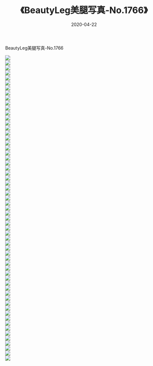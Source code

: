 ﻿---
layout: post
title:  《BeautyLeg美腿写真-No.1766》
date:   2020-04-22
img: http://img.660000.xyz/Sharelink/网络美图/2020/BeautyLeg美腿写真-No.1766/000.jpg
categories: [美女, 清纯, 唯美]
---

BeautyLeg美腿写真-No.1766

  ![](http://img.660000.xyz/Sharelink/网络美图/2020/BeautyLeg美腿写真-No.1766/001.jpg) <br> ![](http://img.660000.xyz/Sharelink/网络美图/2020/BeautyLeg美腿写真-No.1766/002.jpg) <br> ![](http://img.660000.xyz/Sharelink/网络美图/2020/BeautyLeg美腿写真-No.1766/003.jpg) <br> ![](http://img.660000.xyz/Sharelink/网络美图/2020/BeautyLeg美腿写真-No.1766/004.jpg) <br> ![](http://img.660000.xyz/Sharelink/网络美图/2020/BeautyLeg美腿写真-No.1766/005.jpg) <br> ![](http://img.660000.xyz/Sharelink/网络美图/2020/BeautyLeg美腿写真-No.1766/006.jpg) <br> ![](http://img.660000.xyz/Sharelink/网络美图/2020/BeautyLeg美腿写真-No.1766/007.jpg) <br> ![](http://img.660000.xyz/Sharelink/网络美图/2020/BeautyLeg美腿写真-No.1766/008.jpg) <br> ![](http://img.660000.xyz/Sharelink/网络美图/2020/BeautyLeg美腿写真-No.1766/009.jpg) <br> ![](http://img.660000.xyz/Sharelink/网络美图/2020/BeautyLeg美腿写真-No.1766/010.jpg) <br> ![](http://img.660000.xyz/Sharelink/网络美图/2020/BeautyLeg美腿写真-No.1766/011.jpg) <br> ![](http://img.660000.xyz/Sharelink/网络美图/2020/BeautyLeg美腿写真-No.1766/012.jpg) <br> ![](http://img.660000.xyz/Sharelink/网络美图/2020/BeautyLeg美腿写真-No.1766/013.jpg) <br> ![](http://img.660000.xyz/Sharelink/网络美图/2020/BeautyLeg美腿写真-No.1766/014.jpg) <br> ![](http://img.660000.xyz/Sharelink/网络美图/2020/BeautyLeg美腿写真-No.1766/015.jpg) <br> ![](http://img.660000.xyz/Sharelink/网络美图/2020/BeautyLeg美腿写真-No.1766/016.jpg) <br> ![](http://img.660000.xyz/Sharelink/网络美图/2020/BeautyLeg美腿写真-No.1766/017.jpg) <br> ![](http://img.660000.xyz/Sharelink/网络美图/2020/BeautyLeg美腿写真-No.1766/018.jpg) <br> ![](http://img.660000.xyz/Sharelink/网络美图/2020/BeautyLeg美腿写真-No.1766/019.jpg) <br> ![](http://img.660000.xyz/Sharelink/网络美图/2020/BeautyLeg美腿写真-No.1766/020.jpg) <br> ![](http://img.660000.xyz/Sharelink/网络美图/2020/BeautyLeg美腿写真-No.1766/021.jpg) <br> ![](http://img.660000.xyz/Sharelink/网络美图/2020/BeautyLeg美腿写真-No.1766/022.jpg) <br> ![](http://img.660000.xyz/Sharelink/网络美图/2020/BeautyLeg美腿写真-No.1766/023.jpg) <br> ![](http://img.660000.xyz/Sharelink/网络美图/2020/BeautyLeg美腿写真-No.1766/024.jpg) <br> ![](http://img.660000.xyz/Sharelink/网络美图/2020/BeautyLeg美腿写真-No.1766/025.jpg) <br> ![](http://img.660000.xyz/Sharelink/网络美图/2020/BeautyLeg美腿写真-No.1766/026.jpg) <br> ![](http://img.660000.xyz/Sharelink/网络美图/2020/BeautyLeg美腿写真-No.1766/027.jpg) <br> ![](http://img.660000.xyz/Sharelink/网络美图/2020/BeautyLeg美腿写真-No.1766/028.jpg) <br> ![](http://img.660000.xyz/Sharelink/网络美图/2020/BeautyLeg美腿写真-No.1766/029.jpg) <br> ![](http://img.660000.xyz/Sharelink/网络美图/2020/BeautyLeg美腿写真-No.1766/030.jpg) <br> ![](http://img.660000.xyz/Sharelink/网络美图/2020/BeautyLeg美腿写真-No.1766/031.jpg) <br> ![](http://img.660000.xyz/Sharelink/网络美图/2020/BeautyLeg美腿写真-No.1766/032.jpg) <br> ![](http://img.660000.xyz/Sharelink/网络美图/2020/BeautyLeg美腿写真-No.1766/033.jpg) <br> ![](http://img.660000.xyz/Sharelink/网络美图/2020/BeautyLeg美腿写真-No.1766/034.jpg) <br> ![](http://img.660000.xyz/Sharelink/网络美图/2020/BeautyLeg美腿写真-No.1766/035.jpg) <br> ![](http://img.660000.xyz/Sharelink/网络美图/2020/BeautyLeg美腿写真-No.1766/036.jpg) <br> ![](http://img.660000.xyz/Sharelink/网络美图/2020/BeautyLeg美腿写真-No.1766/037.jpg) <br> ![](http://img.660000.xyz/Sharelink/网络美图/2020/BeautyLeg美腿写真-No.1766/038.jpg) <br> ![](http://img.660000.xyz/Sharelink/网络美图/2020/BeautyLeg美腿写真-No.1766/039.jpg) <br> ![](http://img.660000.xyz/Sharelink/网络美图/2020/BeautyLeg美腿写真-No.1766/040.jpg) <br> ![](http://img.660000.xyz/Sharelink/网络美图/2020/BeautyLeg美腿写真-No.1766/041.jpg) <br> ![](http://img.660000.xyz/Sharelink/网络美图/2020/BeautyLeg美腿写真-No.1766/042.jpg) <br> ![](http://img.660000.xyz/Sharelink/网络美图/2020/BeautyLeg美腿写真-No.1766/043.jpg) <br> ![](http://img.660000.xyz/Sharelink/网络美图/2020/BeautyLeg美腿写真-No.1766/044.jpg) <br> ![](http://img.660000.xyz/Sharelink/网络美图/2020/BeautyLeg美腿写真-No.1766/045.jpg) <br> ![](http://img.660000.xyz/Sharelink/网络美图/2020/BeautyLeg美腿写真-No.1766/046.jpg) <br> ![](http://img.660000.xyz/Sharelink/网络美图/2020/BeautyLeg美腿写真-No.1766/047.jpg) <br> ![](http://img.660000.xyz/Sharelink/网络美图/2020/BeautyLeg美腿写真-No.1766/048.jpg) <br> ![](http://img.660000.xyz/Sharelink/网络美图/2020/BeautyLeg美腿写真-No.1766/049.jpg) <br> ![](http://img.660000.xyz/Sharelink/网络美图/2020/BeautyLeg美腿写真-No.1766/050.jpg) <br> ![](http://img.660000.xyz/Sharelink/网络美图/2020/BeautyLeg美腿写真-No.1766/051.jpg) <br> ![](http://img.660000.xyz/Sharelink/网络美图/2020/BeautyLeg美腿写真-No.1766/052.jpg) <br> ![](http://img.660000.xyz/Sharelink/网络美图/2020/BeautyLeg美腿写真-No.1766/053.jpg) <br> ![](http://img.660000.xyz/Sharelink/网络美图/2020/BeautyLeg美腿写真-No.1766/054.jpg) <br> ![](http://img.660000.xyz/Sharelink/网络美图/2020/BeautyLeg美腿写真-No.1766/055.jpg) <br> ![](http://img.660000.xyz/Sharelink/网络美图/2020/BeautyLeg美腿写真-No.1766/056.jpg) <br> ![](http://img.660000.xyz/Sharelink/网络美图/2020/BeautyLeg美腿写真-No.1766/057.jpg) <br> ![](http://img.660000.xyz/Sharelink/网络美图/2020/BeautyLeg美腿写真-No.1766/058.jpg) <br> ![](http://img.660000.xyz/Sharelink/网络美图/2020/BeautyLeg美腿写真-No.1766/059.jpg) <br> ![](http://img.660000.xyz/Sharelink/网络美图/2020/BeautyLeg美腿写真-No.1766/060.jpg) <br> ![](http://img.660000.xyz/Sharelink/网络美图/2020/BeautyLeg美腿写真-No.1766/061.jpg) <br>